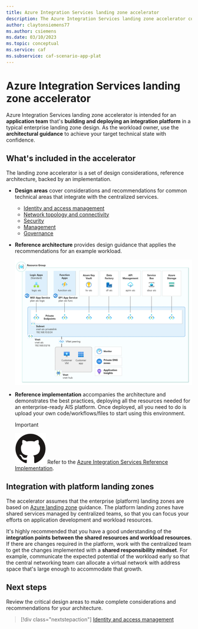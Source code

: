 ```yaml
---
title: Azure Integration Services landing zone accelerator
description: The Azure Integration Services landing zone accelerator consist of a collection of ARM templates that you can use to automate the deployment of all of the resources needed for an enterprise-ready integration platform.
author: claytonsiemens77
ms.author: csiemens
ms.date: 03/10/2023
ms.topic: conceptual
ms.service: caf
ms.subservice: caf-scenario-app-plat
---
```


# Azure Integration Services landing zone accelerator

Azure Integration Services landing zone accelerator is intended for an **application team** that's **building and deploying an integration platform** in a typical enterprise landing zone design. As the workload owner, use the **architectural guidance** to achieve your target technical state with confidence.  

## What's included in the accelerator

The landing zone accelerator is a set of design considerations, reference architecture, backed by an implementation.

- **Design areas** cover considerations and recommendations for common technical areas that integrate with the centralized services.

    - [Identity and access management](./identity-and-access-management.md)
    - [Network topology and connectivity](./network-topology-and-connectivity.md)
    - [Security](./security.md)
    - [Management](./management.md)
    - [Governance](./governance.md)


- **Reference architecture** provides design guidance that applies the recommendations for an example workload.

    [![Diagram that shows Azure Integration Services landing zone accelerator architecture.](./media/ais-enterprise-deployment_HighRes.png)](./media/ais-enterprise-deployment_HighRes.png#lightbox)

- **Reference implementation** accompanies the architecture and demonstrates the best practices, deploying all the resources needed for an enterprise-ready AIS platform. Once deployed, all you need to do is upload your own code/workflows/files to start using this environment.

    > [!IMPORTANT]
    > ![GitHub logo](../../_images/github.svg) Refer to the [Azure Integration Services Reference Implementation](https://github.com/Azure/Integration-Services-Landing-Zone-Accelerator/blob/main/docs/Reference%20Implementation.md).

## Integration with platform landing zones

The accelerator assumes that the enterprise (platform) landing zones are based on [Azure landing zone](../../../ready/landing-zone/index.md) guidance. The platform landing zones have shared services managed by centralized teams, so that you can focus your efforts on application development and workload resources. 

It's highly recommended that you have a good understanding of the **integration points between the shared resources and workload resources**. If there are changes required in the platform, work with the centralized team to get the changes implemented with a **shared responsibility mindset**. For example, communicate the expected potential of the workload early so that the central networking team can allocate a virtual network with address space that's large enough to accommodate that growth.

## Next steps

Review the critical design areas to make complete considerations and recommendations for your architecture. 

> [!div class="nextstepaction"] 
> [Identity and access management](./identity-and-access-management.md)
